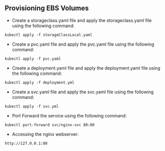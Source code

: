 ## Provisioning EBS Volumes
- Create a storageclass.yaml file and apply the storageclass.yaml file using the following command:
```
kubectl apply -f storageClassLocal.yaml
```

- Create a pvc.yaml file and apply the pvc.yaml file using the following command:
```
kubectl apply -f pvc.yaml
```

- Create a deployment.yaml file and apply the deployment.yaml file using the following command:
```
kubectl apply -f deployment.yml
```

- Create a svc.yaml file and apply the svc.yaml file using the following command:
```
kubectl apply -f svc.yml
```

- Port Forward the service using the following command:
```
kubectl port-forward svc/nginx-svc 80:80
```

- Accessing the nginx webserver:
```
http://127.0.0.1:80
```